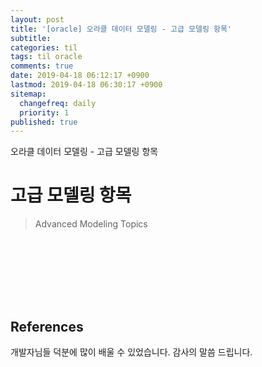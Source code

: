 ```yaml
---
layout: post
title: '[oracle] 오라클 데이터 모델링 - 고급 모델링 항목'
subtitle: 
categories: til
tags: til oracle
comments: true
date: 2019-04-18 06:12:17 +0900
lastmod: 2019-04-18 06:30:17 +0900
sitemap:
  changefreq: daily
  priority: 1
published: true
---
```


오라클 데이터 모델링 - 고급 모델링 항목<br />

# 고급 모델링 항목
> Advanced Modeling Topics


## 
 
 
 


<br>
<br>
<br>
<br>
<br>

## References
개발자님들 덕분에 많이 배울 수 있었습니다. 감사의 말씀 드립니다.<br/>